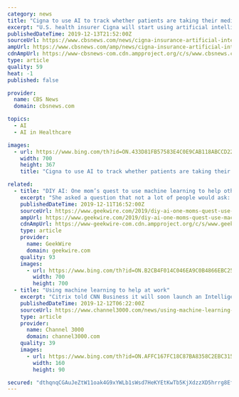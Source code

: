 ```yaml
---
category: news
title: "Cigna to use AI to track whether patients are taking their medication"
excerpt: "U.S. health insurer Cigna will start using artificial intelligence to track patients' drug intake and assess whether they ... Michelle, convicted on child pornography charges for posting nude cartoon images, has been on hormone therapy for years, but she's still legally male. A recap of latest polls and data-driven studies from the CBS News ..."
publishedDateTime: 2019-12-13T21:52:00Z
sourceUrl: https://www.cbsnews.com/news/cigna-insurance-artificial-intelligence-patients-taking-medicine/
ampUrl: https://www.cbsnews.com/amp/news/cigna-insurance-artificial-intelligence-patients-taking-medicine/
cdnAmpUrl: https://www-cbsnews-com.cdn.ampproject.org/c/s/www.cbsnews.com/amp/news/cigna-insurance-artificial-intelligence-patients-taking-medicine/
type: article
quality: 59
heat: -1
published: false

provider:
  name: CBS News
  domain: cbsnews.com

topics:
  - AI
  - AI in Healthcare

images:
  - url: https://www.bing.com/th?id=ON.433D81FB57583E4C0E9CAB118ABCCD22
    width: 700
    height: 367
    title: "Cigna to use AI to track whether patients are taking their medication"

related:
  - title: "DIY AI: One mom’s quest to use machine learning to help others detect a rare fetal condition"
    excerpt: "She asked a question that not a lot of people would ask: could artificial intelligence help? The answer was yes. What happened next was a case study in the potential of machine learning and other forms of artificial intelligence to transform health care and other industries, particularly as Microsoft, Amazon, Google and others work to make the ..."
    publishedDateTime: 2019-12-11T16:52:00Z
    sourceUrl: https://www.geekwire.com/2019/diy-ai-one-moms-quest-use-machine-learning-help-others-detect-rare-fetal-condition/
    ampUrl: https://www.geekwire.com/2019/diy-ai-one-moms-quest-use-machine-learning-help-others-detect-rare-fetal-condition/amp/
    cdnAmpUrl: https://www-geekwire-com.cdn.ampproject.org/c/s/www.geekwire.com/2019/diy-ai-one-moms-quest-use-machine-learning-help-others-detect-rare-fetal-condition/amp/
    type: article
    provider:
      name: GeekWire
      domain: geekwire.com
    quality: 93
    images:
      - url: https://www.bing.com/th?id=ON.B2CB4F014C046EA9C0B4866EBC250C09
        width: 700
        height: 700
  - title: "Using machine learning to help at work"
    excerpt: "Citrix told CNN Business it will soon launch an Intelligent Digital Workspace that uses machine learning to aggregate information from dozens of outside apps into a single place. The product is getting rolled out as an update to the existing Citrix Workspace. \"There are just too many applications. We're constantly getting notifications that are ..."
    publishedDateTime: 2019-12-12T06:22:00Z
    sourceUrl: https://www.channel3000.com/news/using-machine-learning-to-help-at-work/1150670115
    type: article
    provider:
      name: Channel 3000
      domain: channel3000.com
    quality: 39
    images:
      - url: https://www.bing.com/th?id=ON.AFFC167FC18C87BA8358C2EBC315A75A
        width: 160
        height: 90

secured: "dthqnqCGAuJeZtW11oak4G9xYWLb1sWsd7HeKYEtKwTb5KjXdzzXD5hrrg8EfHabDeB1WAzi8SQBgtQ8paMy6OWqFT6muPlJOLXsAWqY4iMcRTFuH971FyrqesWu/3kDKn064ypGYBdlh2qenBtW8Fycg/apn208DJW3otRrSWRuBXHOJlV6wAGD/w1f8ieGnb3Fr7tu0kp7jstddpXQgiR/S0aa7iFmi5ry2iCpDU3EAc7Mw02ScR3npXlnDcOMdvnEaqcFytAk5UvSiZG8XA==;RPt0uAlNXwBGjPWxCSWoCg=="
---
```


